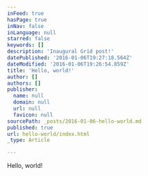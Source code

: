 ```yaml
---
inFeed: true
hasPage: true
inNav: false
inLanguage: null
starred: false
keywords: []
description: 'Inaugural Grid post!'
datePublished: '2016-01-06T19:27:18.564Z'
dateModified: '2016-01-06T19:26:54.859Z'
title: 'Hello, world!'
author: []
authors: []
publisher:
  name: null
  domain: null
  url: null
  favicon: null
sourcePath: _posts/2016-01-06-hello-world.md
published: true
url: hello-world/index.html
_type: Article

---
```

Hello, world!